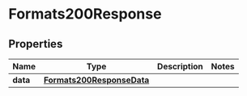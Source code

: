 

# Formats200Response



## Properties

| Name | Type | Description | Notes |
|------------ | ------------- | ------------- | -------------|
|**data** | [**Formats200ResponseData**](Formats200ResponseData.md) |  |  |



